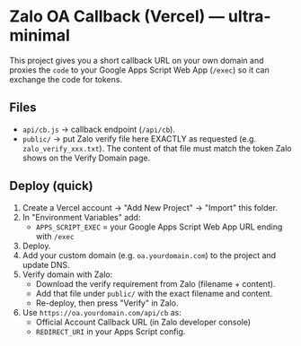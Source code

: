 # Zalo OA Callback (Vercel) — ultra-minimal

This project gives you a short callback URL on your own domain and proxies the `code`
to your Google Apps Script Web App (`/exec`) so it can exchange the code for tokens.

## Files
- `api/cb.js` → callback endpoint (`/api/cb`).
- `public/` → put Zalo verify file here EXACTLY as requested (e.g. `zalo_verify_xxx.txt`).
  The content of that file must match the token Zalo shows on the Verify Domain page.

## Deploy (quick)
1) Create a Vercel account → "Add New Project" → "Import" this folder.
2) In "Environment Variables" add:
   - `APPS_SCRIPT_EXEC` = your Google Apps Script Web App URL ending with `/exec`
3) Deploy.
4) Add your custom domain (e.g. `oa.yourdomain.com`) to the project and update DNS.
5) Verify domain with Zalo:
   - Download the verify requirement from Zalo (filename + content).
   - Add that file under `public/` with the exact filename and content.
   - Re-deploy, then press "Verify" in Zalo.
6) Use `https://oa.yourdomain.com/api/cb` as:
   - Official Account Callback URL (in Zalo developer console)
   - `REDIRECT_URI` in your Apps Script config.
